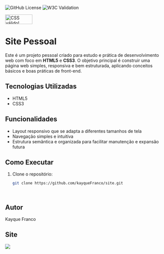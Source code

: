 ![GitHub License](https://img.shields.io/github/license/kayqueFranco/site?style=for-the-badge)
![W3C Validation](https://img.shields.io/w3c-validation/html?targetUrl=https%3A%2F%2Fkayquefranco.github.io%2Fsite%2F&style=for-the-badge)



<a href="http://jigsaw.w3.org/css-validator/check/referer">
    <img style="border:0;width:88px;height:31px"
        src="http://jigsaw.w3.org/css-validator/images/vcss-blue"
        alt="CSS válido!" />
    </a>
</p>
   
# Site Pessoal

Este é um projeto pessoal criado para estudo e prática de desenvolvimento web com foco em **HTML5** e **CSS3**. O objetivo principal é construir uma página web simples, responsiva e bem estruturada, aplicando conceitos básicos e boas práticas de front-end.

## Tecnologias Utilizadas

- HTML5  
- CSS3  

## Funcionalidades

- Layout responsivo que se adapta a diferentes tamanhos de tela  
- Navegação simples e intuitiva  
- Estrutura semântica e organizada para facilitar manutenção e expansão futura  

## Como Executar

1. Clone o repositório:  
   ```bash
   git clone https://github.com/kayqueFranco/site.git




## Autor
Kayque Franco
## Site 
![](img/qrcode.png)
